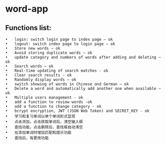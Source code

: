 # word-app

## Functions list:

	•	login: switch login page to index page – ok
	•	logout: switch index page to login page – ok
	•	Store new words – ok
	•	Avoid storing duplicate words – ok
	•	update category and numbers of words after adding and deleting – ok
	•	Search words – ok
	•	Real-time updating of search matches - ok
	•	Clear search results - ok
	•	Randomly display words – ok
	•	switch showing of words in Chinese and German – ok
	•	Delete a word and automatically add another one when available – ok
	•	Multiple users management - ok
	•	add a function to review words -ok
	•	add a function to change category - ok
	•	bcrypt encryption, JWT (JSON Web Token) and SECRET_KEY - ok
	•	学习和复习单词以单个单词形式显现
	•	点击添加，点击获取单词后，清空输入框
	•	查找功能，点击删除后，查找框自动清空
	•	在添加单词时增加匹配和提示功能
	•	查找后，有更改功能

 